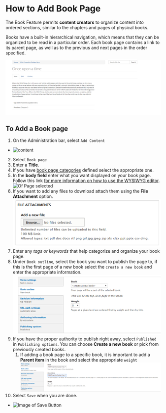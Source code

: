 # How to Add Book Page

The Book Feature permits **content creators** to organize content into ordered sections, similar to the chapters and pages of physical books.

Books have a built-in hierarchical navigation, which means that they can be organized to be read in a particular order. Each book page contains a link to its parent page, as well as to the previous and next pages in the order specified.

![An Example of a Book Page](../images/booksample.png "Example of a Book Page")


## To Add a Book page

1. On the Administration bar, select `Add Content`
 * ![content](../images/Content.png)   
2. Select `Book page`
3. Enter a **Title**.
4. If you have [book page categories](../taxonomies.md#categories) defined select the appropriate one.
5. In the **body field** enter what you want displayed on your book page. Follow this link [for more information on how to use the WYSIWYG editor](../wysiwyg-editor.md).
![Of Page selected](../images/eventbody.png)
6. If you want to add any files to download attach them using the **File Attachment** option.
![File Attachment option](../images/pageattach.png)
7. Enter any *tags or keywords* that help categorize and organize your book page.
8. Under `Book outline`, select the book you want to publish the page to, if this is the first page of a new book select the `create a new book` and enter the appropriate information.  
![Book outline options](../images/bookoutline.png)
9.  If you have the proper authority to publish right away, select `Published` in `Publishing options`. You can choose **Create a new book** or pick from previously created books.
      1. If adding a book page to a specific book, it is important to add a **Parent item** in the book and select the appropriate `weight`
![Book parent item option](../images/bookparentitem.png)
10. Select `Save` when you are done.
 * ![Image of Save Button](../images/save.png)
